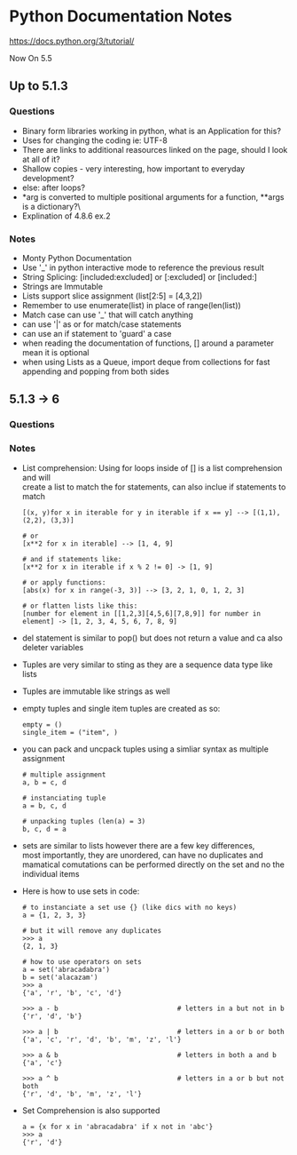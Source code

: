 # Python Documentation Notes

https://docs.python.org/3/tutorial/

Now On 5.5

## Up to 5.1.3

### Questions
- Binary form libraries working in python, what is an Application for this?
- Uses for changing the coding ie: UTF-8
- There are links to additional reasources linked on the page, should I look at all of it?
- Shallow copies - very interesting, how important to everyday development?
- else: after loops?
- *arg is converted to multiple positional arguments for a function, **args is a dictionary?\
- Explination of 4.8.6 ex.2
  
### Notes
- Monty Python Documentation
- Use '_' in python interactive mode to reference the previous result
- String Splicing: [included:excluded] or [:excluded] or [included:]
- Strings are Immutable
- Lists support slice assignment (list[2:5] = [4,3,2])
- Remember to use enumerate(list) in place of range(len(list))
- Match case can use '_' that will catch anything
- can use '|' as or for match/case statements
- can use an if statement to 'guard' a case
- when reading the documentation of functions, [] around a parameter mean it is optional
- when using Lists as a Queue, import deque from collections for fast appending and popping from both sides

## 5.1.3 -> 6

### Questions

### Notes
- List comprehension: Using for loops inside of [] is a list comprehension and will <br>
  create a list to match the for statements, can also inclue if statements to match
  ```
  [(x, y)for x in iterable for y in iterable if x == y] --> [(1,1), (2,2), (3,3)]

  # or 
  [x**2 for x in iterable] --> [1, 4, 9]

  # and if statements like:
  [x**2 for x in iterable if x % 2 != 0] -> [1, 9]

  # or apply functions:
  [abs(x) for x in range(-3, 3)] --> [3, 2, 1, 0, 1, 2, 3]

  # or flatten lists like this:
  [number for element in [[1,2,3][4,5,6][7,8,9]] for number in element] -> [1, 2, 3, 4, 5, 6, 7, 8, 9]
  ```

- del statement is similar to pop() but does not return a value and ca also deleter variables
- Tuples are very similar to sting as they are a sequence data type like lists 
- Tuples are immutable like strings as well
- empty tuples and single item tuples are created as so:
    ```
    empty = ()
    single_item = ("item", )
    ```
- you can pack and uncpack tuples using a simliar syntax as multiple assignment
    ```
    # multiple assignment
    a, b = c, d

    # instanciating tuple
    a = b, c, d

    # unpacking tuples (len(a) = 3)
    b, c, d = a
    ```
- sets are similar to lists however there are a few key    differences, <br>
  most importantly, they are unordered, can have no duplicates and mamatical comutations can be performed directly on the set and no the individual items
- Here is how to use sets in code:
    ```
    # to instanciate a set use {} (like dics with no keys)
    a = {1, 2, 3, 3}

    # but it will remove any duplicates
    >>> a
    {2, 1, 3}

    # how to use operators on sets 
    a = set('abracadabra')
    b = set('alacazam')
    >>> a
    {'a', 'r', 'b', 'c', 'd'}

    >>> a - b                              # letters in a but not in b
    {'r', 'd', 'b'}

    >>> a | b                              # letters in a or b or both
    {'a', 'c', 'r', 'd', 'b', 'm', 'z', 'l'}

    >>> a & b                              # letters in both a and b
    {'a', 'c'}

    >>> a ^ b                              # letters in a or b but not both
    {'r', 'd', 'b', 'm', 'z', 'l'}
    ```
- Set Comprehension is also supported
    ```
    a = {x for x in 'abracadabra' if x not in 'abc'}
    >>> a
    {'r', 'd'}
    ```

